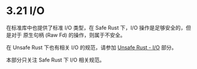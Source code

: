 # 3.21 I/O

在标准库中也提供了标准 I/O 类型，在 Safe Rust 下，I/O 操作是足够安全的，但是对于 原生句柄 (Raw Fd) 的操作，则属于不安全。

在 Unsafe Rust 下也有相关 I/O  的规范，请参加 [Unsafe Rust - I/O](./unsafe_rust/io.md)   部分。

本部分只关注 Safe Rust 下 I/O 相关规范。

